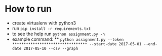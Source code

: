# How to run

* create virtualenv with python3
* run `pip install -r requirements.txt`
* to see the help run `python assignment.py -h`
* example command: 
** `python assignment.py --token ********************************* --start-date 2017-05-01 --end-date 2017-05-10 --csv --graph`